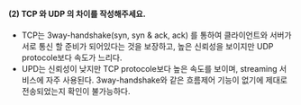 #### (2) TCP 와 UDP 의 차이를 작성해주세요.
- TCP는 3way-handshake(syn, syn & ack, ack) 를 통하여 클라이언트와 서버가 서로 통신 할 준비가 되어있다는 것을 보장하고, 높은 신뢰성을 보이지만 UDP protocole보다 속도가 느리다.
- UPD는 신뢰성이 낮지만 TCP protocole보다 높은 속도를 보이며, streaming 서비스에 자주 사용된다. 3way-handshake와 같은 흐름제어 기능이 없기에 제대로 전송되었는지 확인이 불가능하다.
